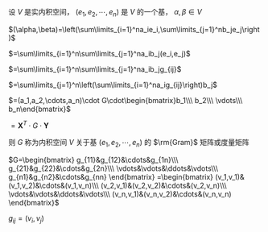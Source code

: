 设 $V$ 是实内积空间， $(e_1,e_2,\cdots,e_n)$ 是 $V$ 的一个基， $\alpha,\beta\in V$     
    
 $(\alpha,\beta)=\left(\sum\limits_{i=1}^na_ie_i,\sum\limits_{j=1}^nb_je_j\right)$     
    
 $=\sum\limits_{i=1}^n\sum\limits_{j=1}^na_ib_j(e_i,e_j)$     
    
 $=\sum\limits_{i=1}^n\sum\limits_{j=1}^na_ib_jg_{ij}$     
    
 $=\sum\limits_{j=1}^n\left(\sum\limits_{i=1}^na_ig_{ij}\right)b_j$     
    
 $=(a_1,a_2,\cdots,a_n)\cdot G\cdot\begin{bmatrix}b_1\\\ b_2\\\ \vdots\\\ b_n\end{bmatrix}$     
    
 $=\mathbf{X}^T\cdot G\cdot\mathbf{Y}$     
    
则 $G$ 称为内积空间 $V$ 关于基 $(e_1,e_2,\cdots,e_n)$ 的 $\rm{Gram}$ 矩阵或度量矩阵    
    
 $G=\begin{bmatrix}    
g_{11}&g_{12}&\cdots&g_{1n}\\\ g_{21}&g_{22}&\cdots&g_{2n}\\\ \vdots&\vdots&\ddots&\vdots\\\ g_{n1}&g_{n2}&\cdots&g_{nn}    
\end{bmatrix}    
=\begin{bmatrix}    
(v_1,v_1)&(v_1,v_2)&\cdots&(v_1,v_n)\\\ (v_2,v_1)&(v_2,v_2)&\cdots&(v_2,v_n)\\\ \vdots&\vdots&\ddots&\vdots\\\ (v_n,v_1)&(v_n,v_2)&\cdots&(v_n,v_n)    
\end{bmatrix}$     
    
 $g_{ij}=(v_i,v_j)$     
